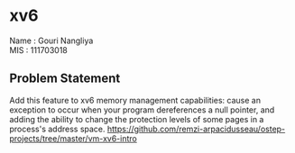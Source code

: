 # xv6

Name : Gouri Nangliya<br>
MIS : 111703018

## Problem Statement
Add this feature to xv6 memory management capabilities: cause an exception to occur when your program dereferences a null pointer, and adding the ability to change the protection levels of some pages in a process's address space.
https://github.com/remzi-arpacidusseau/ostep-projects/tree/master/vm-xv6-intro

